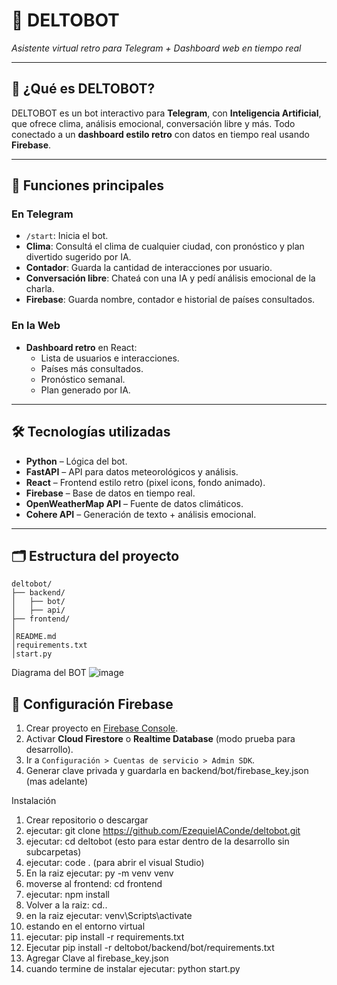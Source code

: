 # 🤖 DELTOBOT  
_Asistente virtual retro para Telegram + Dashboard web en tiempo real_

---

## 📌 ¿Qué es DELTOBOT?

DELTOBOT es un bot interactivo para **Telegram**, con **Inteligencia Artificial**, que ofrece clima, análisis emocional, conversación libre y más. Todo conectado a un **dashboard estilo retro** con datos en tiempo real usando **Firebase**.

---

## 🧠 Funciones principales

### En Telegram

- `/start`: Inicia el bot.
- **Clima**: Consultá el clima de cualquier ciudad, con pronóstico y plan divertido sugerido por IA.
- **Contador**: Guarda la cantidad de interacciones por usuario.
- **Conversación libre**: Chateá con una IA y pedí análisis emocional de la charla.
- **Firebase**: Guarda nombre, contador e historial de países consultados.

### En la Web

- **Dashboard retro** en React:
  - Lista de usuarios e interacciones.
  - Países más consultados.
  - Pronóstico semanal.
  - Plan generado por IA.

---

## 🛠️ Tecnologías utilizadas

- **Python** – Lógica del bot.
- **FastAPI** – API para datos meteorológicos y análisis.
- **React** – Frontend estilo retro (pixel icons, fondo animado).
- **Firebase** – Base de datos en tiempo real.
- **OpenWeatherMap API** – Fuente de datos climáticos.
- **Cohere API** – Generación de texto + análisis emocional.

---

## 🗂️ Estructura del proyecto
```
deltobot/
├── backend/
│   ├── bot/           
│   ├── api/           
├── frontend/
│
│README.md
│requirements.txt
│start.py
```
Diagrama del BOT
![image](https://github.com/user-attachments/assets/40fdcd95-f448-4cbb-addc-840f057b6e26)


## 🔧 Configuración Firebase

1. Crear proyecto en [Firebase Console](https://console.firebase.google.com).
2. Activar **Cloud Firestore** o **Realtime Database** (modo prueba para desarrollo).
3. Ir a `Configuración > Cuentas de servicio > Admin SDK`.
4. Generar clave privada y guardarla en backend/bot/firebase_key.json (mas adelante)


Instalación
1. Crear repositorio o descargar
4. ejecutar: git clone https://github.com/EzequielAConde/deltobot.git
5. ejecutar: cd deltobot (esto para estar dentro de la desarrollo sin subcarpetas)
6. ejecutar: code . (para abrir el visual Studio)
7. En la raiz ejecutar: py -m venv venv
8. moverse al frontend: cd frontend
9. ejecutar: npm install
10. Volver a la raiz: cd..
11. en la raiz ejecutar: venv\Scripts\activate
12. estando en el entorno virtual
13. ejecutar: pip install -r requirements.txt
14. Ejecutar pip install -r deltobot/backend/bot/requirements.txt
15. Agregar Clave al firebase_key.json
16. cuando termine de instalar ejecutar: python start.py
